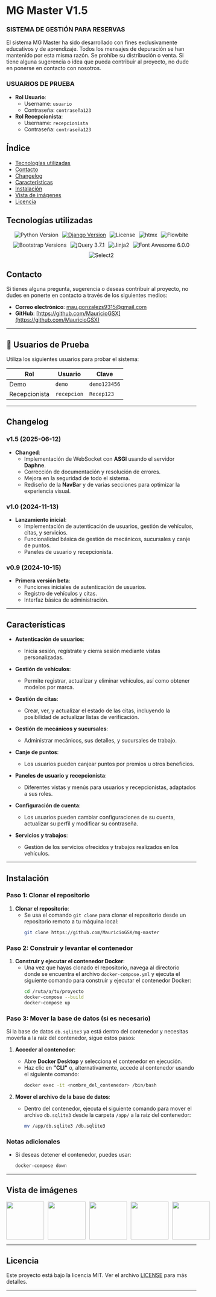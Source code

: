 # MG Master V1.5

### SISTEMA DE GESTIÓN PARA RESERVAS
El sistema MG Master ha sido desarrollado con fines exclusivamente educativos y de aprendizaje. Todos los mensajes de depuración se han mantenido por esta misma razón. Se prohíbe su distribución o venta. Si tiene alguna sugerencia o idea que pueda contribuir al proyecto, no dude en ponerse en contacto con nosotros.

### USUARIOS DE PRUEBA
- **Rol Usuario**:
  - Username: `usuario`
  - Contraseña: `contraseña123`
- **Rol Recepcionista**:
  - Username: `recepcionista`
  - Contraseña: `contraseña123`

## Índice

- [Tecnologías utilizadas](#tecnologías-utilizadas)
- [Contacto](#contacto)
- [Changelog](#changelog)
- [Características](#características)
- [Instalación](#instalación)
- [Vista de imágenes](#vista-de-imágenes)
- [Licencia](#licencia)


## **Tecnologías utilizadas**
<div align="center" style="display: flex; flex-wrap: wrap; gap: 10px; justify-content: center;">
  <img alt="Python Version" src="https://img.shields.io/pypi/pyversions/bing-rewards?style=flat-square&label=Python&logo=python&logoColor=yellow">
  <a href="https://pypi.org/project/bing-rewards/"><img alt="Django Version" src="https://img.shields.io/badge/Django-4.2.16-0A73B7?style=flat-square&logo=django&logoColor=white" ></a>
  <img alt="License" src="https://img.shields.io/pypi/l/bing-rewards?style=flat-square&label=License&color=blueviolet">
  <img alt="htmx" src="https://img.shields.io/badge/htmx-1.9.12-brightgreen?style=flat-square" >
  <img alt="Flowbite" src="https://img.shields.io/badge/Flowbite-2.3.0-blue?style=flat-square" >
<img alt="Bootstrap Versions" src="https://img.shields.io/badge/Bootstrap-4.5.2%20|%205.0-lightblue?style=flat-square">
  <img alt="jQuery 3.7.1" src="https://img.shields.io/badge/jQuery-3.7.1-lightgrey?style=flat-square" >
  <img alt="Jinja2" src="https://img.shields.io/badge/Jinja2-3.0.0-darkorange?style=flat-square" >
  <img alt="Font Awesome 6.0.0" src="https://img.shields.io/badge/Font%20Awesome-6.0.0-purple?style=flat-square">
  <img alt="Select2" src="https://img.shields.io/badge/Select2-4.0.6-lightgreen?style=flat-square">
</div>

## **Contacto**

Si tienes alguna pregunta, sugerencia o deseas contribuir al proyecto, no dudes en ponerte en contacto a través de los siguientes medios:

- **Correo electrónico**: [mau.gonzalezs9315@gmail.com](mailto:mau.gonzalezs9315@gmail.com)
- **GitHub**: [https://github.com/MauricioGSX](https://github.com/MauricioGSX)


---

## 👥 Usuarios de Prueba

Utiliza los siguientes usuarios para probar el sistema:

| Rol            | Usuario    | Clave         |
|----------------|------------|---------------|
| Demo           | `demo`     | `demo123456`  |
| Recepcionista  | `recepcion`| `Recep123`    |

---

## **Changelog**

### v1.5 (2025-06-12)
- **Changed**: 
  - Implementación de WebSocket con **ASGI** usando el servidor **Daphne**.  
  - Corrección de documentación y resolución de errores.  
  - Mejora en la seguridad de todo el sistema.  
  - Rediseño de la **NavBar** y de varias secciones para optimizar la experiencia visual.


### v1.0 (2024-11-13)
- **Lanzamiento inicial**: 
  - Implementación de autenticación de usuarios, gestión de vehículos, citas, y servicios.
  - Funcionalidad básica de gestión de mecánicos, sucursales y canje de puntos.
  - Paneles de usuario y recepcionista.

### v0.9 (2024-10-15)
- **Primera versión beta**:
  - Funciones iniciales de autenticación de usuarios.
  - Registro de vehículos y citas.
  - Interfaz básica de administración.

---
## **Características**

- **Autenticación de usuarios**: 
  - Inicia sesión, regístrate y cierra sesión mediante vistas personalizadas.

- **Gestión de vehículos**: 
  - Permite registrar, actualizar y eliminar vehículos, así como obtener modelos por marca.

- **Gestión de citas**: 
  - Crear, ver, y actualizar el estado de las citas, incluyendo la posibilidad de actualizar listas de verificación.

- **Gestión de mecánicos y sucursales**: 
  - Administrar mecánicos, sus detalles, y sucursales de trabajo.

- **Canje de puntos**: 
  - Los usuarios pueden canjear puntos por premios u otros beneficios.

- **Paneles de usuario y recepcionista**: 
  - Diferentes vistas y menús para usuarios y recepcionistas, adaptados a sus roles.

- **Configuración de cuenta**: 
  - Los usuarios pueden cambiar configuraciones de su cuenta, actualizar su perfil y modificar su contraseña.

- **Servicios y trabajos**: 
  - Gestión de los servicios ofrecidos y trabajos realizados en los vehículos.

---

## **Instalación**

### Paso 1: Clonar el repositorio

1. **Clonar el repositorio**:
   - Se usa el comando `git clone` para clonar el repositorio desde un repositorio remoto a tu máquina local:
     ```bash
     git clone https://github.com/MauricioGSX/mg-master
     ```

### Paso 2: Construir y levantar el contenedor

1. **Construir y ejecutar el contenedor Docker**:
   - Una vez que hayas clonado el repositorio, navega al directorio donde se encuentra el archivo `docker-compose.yml` y ejecuta el siguiente comando para construir y ejecutar el contenedor Docker:
     ```bash
     cd /ruta/a/tu/proyecto
     docker-compose --build
     docker-compose up
     ```

### Paso 3: Mover la base de datos (si es necesario)

Si la base de datos `db.sqlite3` ya está dentro del contenedor y necesitas moverla a la raíz del contenedor, sigue estos pasos:

1. **Acceder al contenedor**:
   - Abre **Docker Desktop** y selecciona el contenedor en ejecución.
   - Haz clic en **"CLI"** o, alternativamente, accede al contenedor usando el siguiente comando:
     ```bash
     docker exec -it <nombre_del_contenedor> /bin/bash
     ```

2. **Mover el archivo de la base de datos**:
   - Dentro del contenedor, ejecuta el siguiente comando para mover el archivo `db.sqlite3` desde la carpeta `/app/` a la raíz del contenedor:
     ```bash
     mv /app/db.sqlite3 /db.sqlite3
     ```

### Notas adicionales

- Si deseas detener el contenedor, puedes usar:
  ```bash
  docker-compose down

---

## **Vista de imágenes**

<div style="display: flex; gap: 10px;">
  <a href="https://i.ibb.co/5Mcd03V/5.png" target="_blank"><img src="https://i.ibb.co/5Mcd03V/5.png" width="100" height="100"></a>
  <a href="https://i.ibb.co/PjtjMcN/4.png" target="_blank"><img src="https://i.ibb.co/PjtjMcN/4.png" width="100" height="100"></a>
  <a href="https://i.ibb.co/PNMXrrx/3.png" target="_blank"><img src="https://i.ibb.co/PNMXrrx/3.png" width="100" height="100"></a>
  <a href="https://i.ibb.co/gjnZT1c/2.png" target="_blank"><img src="https://i.ibb.co/gjnZT1c/2.png" width="100" height="100"></a>
  <a href="https://i.ibb.co/Zz8YT2T/1.png" target="_blank"><img src="https://i.ibb.co/Zz8YT2T/1.png" width="100" height="100"></a>
</div>

---
## **Licencia**

Este proyecto está bajo la licencia MIT. Ver el archivo [LICENSE](LICENSE) para más detalles.

---
